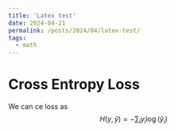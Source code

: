 ```yaml
---
title: 'Latex test'
date: 2024-04-21
permalink: /posts/2024/04/latex-test/
tags:
  - math
---
```


Cross Entropy Loss
======
We can ce loss as
$$
H(y, \hat{y}) = - \sum_{i} y_i \log(\hat{y}_i)
$$
